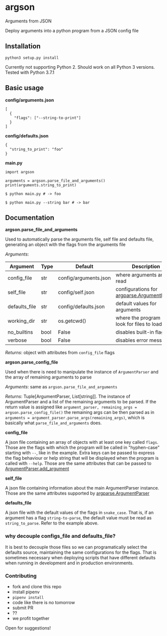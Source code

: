 # argson
Arguments from JSON

Deploy arguments into a python program from a JSON config file

## Installation
`python3 setup.py install`

Currently not supporting Python 2. Should work on all Python 3 versions. Tested with Python 3.7.1

## Basic usage
**config/arguments.json**
```
[
  {
    "flags": ["--string-to-print"]
  }
]
```
**config/defaults.json**
```
{
  "string_to_print": "foo"
}
```
**main.py**
```
import argson

arguments = argson.parse_file_and_arguments()
print(arguments.string_to_print)
```

`$ python main.py # -> foo`

`$ python main.py --string bar # -> bar`

## Documentation
**argson.parse_file_and_arguments**

Used to automatically parse the arguments file, self file and defaults file, generating an object with the flags from the arguments file

*Arguments*:

| Argument  | Type | Default | Description |
| - | - | - | - |
| config_file | str | config/arguments.json | where arguments are read |
| self_file | str | config/self.json | configurations for [argparse.ArgumentParser](https://docs.python.org/3/library/argparse.html#argumentparser-objects) |
| defaults_file | str | config/defaults.json | default values for arguments |
| working_dir | str | os.getcwd() | where the program will look for files to load |
| no_builtins | bool | False | disables built-in flags |
| verbose | bool | False | disables error messages |

*Returns*: object with attributes from `config_file` flags

**argson.parse_config_file**

Used when there is need to manipulate the instance of `ArgumentParser` and the array of remaining arguments to parse

*Arguments*: same as `argson.parse_file_and_arguments`

*Returns*: Tuple[ArgumentParser, List[string]]. The instance of ArgumentParser and a list of the remaining arguments to be parsed. If the return value is assigned like `argument_parser, remaining_args = argson.parse_config_file()` the remaining args can be then parsed as in `arguments = argument_parser.parse_args(remaining_args)`, which is basically what `parse_file_and_arguments` does.

**config_file**

A json file containing an array of objects with at least one key called `flags`. Those are the flags with which the program will be called in "hyphen-case" starting with `--`, like in the example. Extra keys can be passed to express the flag behaviour or help string that will be displayed when the program is called with `--help`. Those are the same attributes that can be passed to [ArgumentParser.add_argument](https://docs.python.org/3/library/argparse.html#the-add-argument-method)

**self_file**

A json file containing information about the main ArgumentParser instance. Those are the same attributes supported by [argparse.ArgumentParser](https://docs.python.org/3/library/argparse.html#argumentparser-objects)

**defaults_file**

A json file with the default values of the flags in `snake_case`. That is, if an argument has a flag `string-to-parse`, the default value must be read as `string_to_parse`. Refer to the example above.

### why decouple configs_file and defaults_file?
It is best to decouple those files so we can programatically select the defaults source, maintaining the same configurations for the flags. That is sometimes necessary when deploying scripts that have different defaults when running in development and in production environments.

### Contributing

* fork and clone this repo
* install pipenv
* `pipenv install`
* code like there is no tomorrow
* submit PR
* ??
* we profit together

Open for suggestions!
